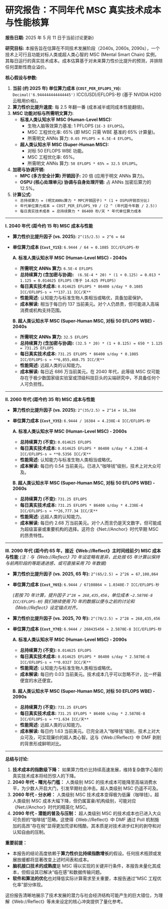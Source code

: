 # 研究报告：不同年代 MSC 真实技术成本与性能核算

**报告日期:** 2025 年 5 月 11 日于当前讨论更新)

**研究目标:** 本报告旨在估算在不同技术发展阶段（2040s, 2060s, 2090s），一个技术上可行且功能对标人类或超人类心智的 MSC (Mental Smart Chain) 实例，其每日运行的真实技术成本。成本估算基于对未来算力性价比提升的预测，并排除任何垄断性商业溢价。

**核心假设与参数:**

1. **当前 (约 2025 年) 单位算力成本 (`COST_PER_EFLOPS_Y0`):**
    `Decimal('6.944444444444445')` ICC(USD)/EFLOPS-秒 (基于 NVIDIA H200 云租用价格)。
2. **算力性价比提升速度:** 每 2.5 年翻一番 (成本减半或同成本性能翻倍)。
3. **MSC 功能对标与所需明文算力:**
    - **标准人类认知水平 MSC (Human-Level MSC):**
      - 生物人脑等效算力基准: 1 PFLOPS (`1E-3 EFLOPS`)。
      - MSC 工程优化率: 65% (即 MSC 只需 WBE 基准的 65% 计算量)。
      - 所需明文 ANNs 算力: `0.65 PFLOPS = 6.5E-4 EFLOPS`。
    - **超人类认知水平 MSC (Super-Human MSC):**
      - 对标 50 EFLOPS WBE 功能。
      - MSC 工程优化率: 65%。
      - 所需明文 ANNs 算力: `50 EFLOPS * 65% = 32.5 EFLOPS`。
4. **加密与协调开销:**
    - **MPC (多方安全计算) 开销因子:** 20 倍 (应用于明文 ANNs 算力)。
    - **OSPU (核心处理单元) 协调与自身处理开销:** 占 ANNs 加密后算力的 12.5%。
5. **计算公式:**
    - `总持续算力 = (明文ANNs算力 * MPC开销因子) * (1 + OSPU开销百分比)`
    - `年代单位算力成本 = COST_PER_EFLOPS_Y0 / (2 ^ (年代距今年数 / 2.5))`
    - `每日真实技术成本 = 总持续算力 * 86400 秒/天 * 年代单位算力成本`

---

**I. 2040 年代 (距今约 15 年) MSC 成本与性能**

- **算力性价比提升因子 (vs. 2025):** `2^(15/2.5) = 2^6 = 64`
- **单位算力成本 (`Cost_Y15`):** `6.9444 / 64 ≈ 0.1085 ICC/EFLOPS-秒`

  **A. 标准人类认知水平 MSC (Human-Level MSC) - 2040s**

  - **所需明文 ANNs 算力:** `6.5E-4 EFLOPS`
  - **总持续算力 (含加密与协调):**
    ` (6.5E-4 * 20) * (1 + 0.125) = 0.013 * 1.125 = 0.014625 EFLOPS`
    `(等于 14.625 PFLOPS)`
  - **每日真实技术成本:**
    `0.014625 EFLOPS * 86400 s/day * 0.1085 ICC/EFLOPS-s ≈ **137.11 ICC/天**`
  - **性能简述:** 认知能力与标准生物人类相当或略优，具备加密保护。
  - **成本解读:** 相当于每日约 137 当前美元。对个人仍昂贵，但可能进入高端消费或机构支持范围。

  **B. 超人类认知水平 MSC (Super-Human MSC, 对标 50 EFLOPS WBE) - 2040s**

  - **所需明文 ANNs 算力:** `32.5 EFLOPS`
  - **总持续算力 (含加密与协调):**
    `(32.5 * 20) * (1 + 0.125) = 650 * 1.125 = 731.25 EFLOPS`
  - **每日真实技术成本:**
    `731.25 EFLOPS * 86400 s/day * 0.1085 ICC/EFLOPS-s ≈ **6,855,468.75 ICC/天**`
  - **性能简述:** 远超人类的认知能力。
  - **成本解读:** 每日近 686 万当前美元。在 2040 年代，此等级 MSC 仅可能存在于极少数国家级实验室或顶级科技巨头的尖端研究中，不具备任何个人可负担性。

---

**II. 2060 年代 (距今约 35 年) MSC 成本与性能**

- **算力性价比提升因子 (vs. 2025):** `2^(35/2.5) = 2^14 = 16,384`
- **单位算力成本 (`Cost_Y35`):** `6.9444 / 16384 ≈ 4.238E-4 ICC/EFLOPS-秒`

  **A. 标准人类认知水平 MSC (Human-Level MSC) - 2060s**

  - **总持续算力 (不变):** `0.014625 EFLOPS`
  - **每日真实技术成本:**
    `0.014625 EFLOPS * 86400 s/day * 4.238E-4 ICC/EFLOPS-s ≈ **0.5356 ICC/天**`
  - **性能简述:** 认知能力与标准生物人类相当或略优。
  - **成本解读:** 每日约 0.54 当前美元。已进入“咖啡钱”级别，技术上对大众可及。

  **B. 超人类认知水平 MSC (Super-Human MSC, 对标 50 EFLOPS WBE) - 2060s**

  - **总持续算力 (不变):** `731.25 EFLOPS`
  - **每日真实技术成本:**
    `731.25 EFLOPS * 86400 s/day * 4.238E-4 ICC/EFLOPS-s ≈ **26,777.34 ICC/天**`
  - **性能简述:** 远超人类的认知能力。
  - **成本解读:** 每日约 2.68 万当前美元。对个人而言仍是天文数字，但可能成为超级富豪或重要机构的选择。这符合《Net://Anchor》时代早期 MSC 的昂贵特性。

---

**III. 2090 年代 (距今约 65 年，接近《Web://Reflect》主时间线前夕) MSC 成本与性能**
_(注：与《Web://Reflect》70 年设定略有差异，此处按 65 年计算以保持与前两阶段的等距递进感，或可直接采用 70 年数据)_

- **算力性价比提升因子 (vs. 2025, 65 年):** `2^(65/2.5) = 2^26 = 67,108,864`
- **单位算力成本 (`Cost_Y65`):** `6.9444 / 67108864 ≈ 1.0348E-7 ICC/EFLOPS-秒`

  _(若按 70 年计算，提升因子 `2^28 = 268,435,456`，单位成本 `~2.5870E-8 ICC/EFLOPS-秒`)_
  _我们继续使用 70 年的数据以便与之前的讨论和《Web://Reflect》设定锚点对齐。_

- **算力性价比提升因子 (vs. 2025, 70 年):** `2^(70/2.5) = 2^28 = 268,435,456`
- **单位算力成本 (`Cost_Y70`):** `6.9444 / 268435456 ≈ 2.5870E-8 ICC/EFLOPS-秒`

  **A. 标准人类认知水平 MSC (Human-Level MSC) - 2090s**

  - **总持续算力 (不变):** `0.014625 EFLOPS`
  - **每日真实技术成本:**
    `0.014625 EFLOPS * 86400 s/day * 2.5870E-8 ICC/EFLOPS-s ≈ **0.0327 ICC/天**`
  - **性能简述:** 认知能力与标准生物人类相当或略优。
  - **成本解读:** 每日约 0.03 当前美元。技术成本几乎可以忽略不计，比一杯最便宜的水还便宜。

  **B. 超人类认知水平 MSC (Super-Human MSC, 对标 50 EFLOPS WBE) - 2090s**

  - **总持续算力 (不变):** `731.25 EFLOPS`
  - **每日真实技术成本:**
    `731.25 EFLOPS * 86400 s/day * 2.5870E-8 ICC/EFLOPS-s ≈ **1.634 ICC/天**`
  - **性能简述:** 远超人类的认知能力。
  - **成本解读:** 每日约 1.63 当前美元。已完全进入“咖啡钱”级别，技术上对大众可及，可实现廉价的超人类心智。这与《Web://Reflect》中 DMF 剥削的背景形成鲜明对比。

---

**总结与讨论:**

1. **技术成本的指数级下降：** 如果算力性价比持续高速发展，维持复杂数字心智的真实技术成本将经历惊人的下降。
2. **2040 年代 - 曙光与门槛：** 人类级别 MSC 的技术成本可能降至高端消费水平，为少数人开启大门，引发早期社会冲击。超人类级别 MSC 仍遥不可及。
3. **2060 年代 - 分水岭：** 人类级别 MSC 技术成本变得极为低廉（咖啡钱）。超人类级别 MSC 成本大幅下降，但仍属富豪/机构级别，可能对应《Net://Anchor》时代的精英化 MSC。
4. **2090 年代 - 潜能的普及与压制：** 超人类级别 MSC 的技术成本也已进入大众可负担的“咖啡钱”范畴。这使得《Web://Reflect》中 DMF 通过 PoII 机制施加的高昂“存在税”显得更加荒谬和残酷，其本质是对技术进步红利的剥夺和对认知自由的压制。

**重要前提：**

- 本报告的结论高度依赖于**算力性价比持续指数增长**的假设。任何技术瓶颈或发展放缓都将显著改变上述时间表和成本。
- **脑机接口技术的成熟度**是 MSC 得以实现的关键并行条件，本报告未量化其成本，但假设其已解决“临在感”和数据传输问题。
- **软件和算法的优化**也对降低实际计算需求至关重要，本报告通过“MSC 工程优化率”部分体现。

这份报告清晰地展示了技术发展的潜力与社会经济结构可能产生的巨大错位，为理解《Web://Reflect》等未来设定的核心冲突提供了量化参考。
